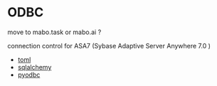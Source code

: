 


# ODBC

move to mabo.task or mabo.ai ?

connection control for ASA7 (Sybase Adaptive Server Anywhere 7.0 )

- [toml]()
- [sqlalchemy]()
- [pyodbc](https://code.google.com/p/pyodbc/)




